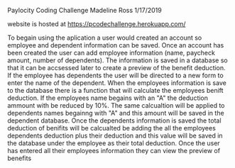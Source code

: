 Paylocity Coding Challenge
Madeline Ross
1/17/2019

website is hosted at https://pcodechallenge.herokuapp.com/

To begain using the aplication a user would created an account so employee and dependent information can be saved.
Once an account has been created the user can add employee information (name, paycheck amount, number of dependents). 
The information is saved in a database so that it can be accsessed later to create a preview of the benefit deduction.
If the employee has dependents the user will be directed to a new form to enter the name of the dependent. When the 
employees information is save to the database there is a function that will calculate the employees benift deduction.
If the employees name begains with an "A" the deduction ammount with be reduced by 10%. The same calcualtion will be 
applied to dependents names begainng with "A" and this amount will be saved in the dependent database. Once the 
dependents information is saved the total deduction of benifits will be calcualted be adding the all the employees
dependents deduction plus their deduction and this value will be saved in the database under the employee as their
total deduction. Once the user has entered all their employees information they can view the preview of benefits 


